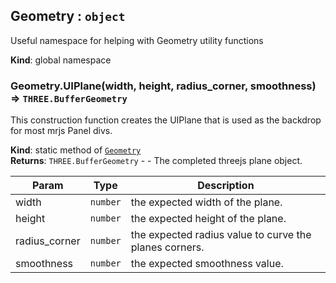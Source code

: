 <a name="Geometry"></a>

## Geometry : <code>object</code>
Useful namespace for helping with Geometry utility functions

**Kind**: global namespace  
<a name="Geometry.UIPlane"></a>

### Geometry.UIPlane(width, height, radius_corner, smoothness) ⇒ <code>THREE.BufferGeometry</code>
This construction function creates the UIPlane that is used as the backdrop for most mrjs Panel divs.

**Kind**: static method of [<code>Geometry</code>](#Geometry)  
**Returns**: <code>THREE.BufferGeometry</code> - - The completed threejs plane object.  

| Param | Type | Description |
| --- | --- | --- |
| width | <code>number</code> | the expected width of the plane. |
| height | <code>number</code> | the expected height of the plane. |
| radius_corner | <code>number</code> | the expected radius value to curve the planes corners. |
| smoothness | <code>number</code> | the expected smoothness value. |

